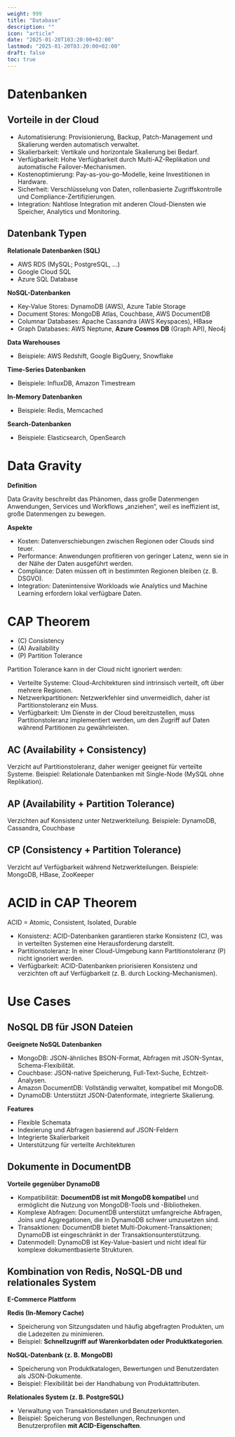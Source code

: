 ```yaml
---
weight: 999
title: "Database"
description: ""
icon: "article"
date: "2025-01-20T103:20:00+02:00"
lastmod: "2025-01-20T03:20:00+02:00"
draft: false
toc: true
---
```


# Datenbanken

## Vorteile in der Cloud

- Automatisierung: Provisionierung, Backup, Patch-Management und Skalierung werden automatisch verwaltet.
- Skalierbarkeit: Vertikale und horizontale Skalierung bei Bedarf.
- Verfügbarkeit: Hohe Verfügbarkeit durch Multi-AZ-Replikation und automatische Failover-Mechanismen.
- Kostenoptimierung: Pay-as-you-go-Modelle, keine Investitionen in Hardware.
- Sicherheit: Verschlüsselung von Daten, rollenbasierte Zugriffskontrolle und Compliance-Zertifizierungen.
- Integration: Nahtlose Integration mit anderen Cloud-Diensten wie Speicher, Analytics und Monitoring.


## Datenbank Typen

**Relationale Datenbanken (SQL)**

- AWS RDS (MySQL; PostgreSQL, ...)
- Google Cloud SQL
- Azure SQL Database

**NoSQL-Datenbanken**

- Key-Value Stores: DynamoDB (AWS), Azure Table Storage
- Document Stores: MongoDB Atlas, Couchbase, AWS DocumentDB
- Columnar Databases: Apache Cassandra (AWS Keyspaces), HBase
- Graph Databases: AWS Neptune, **Azure Cosmos DB** (Graph API), Neo4j

**Data Warehouses**

- Beispiele: AWS Redshift, Google BigQuery, Snowflake

**Time-Series Datenbanken**

- Beispiele: InfluxDB, Amazon Timestream

**In-Memory Datenbanken**

- Beispiele: Redis, Memcached

**Search-Datenbanken**

- Beispiele: Elasticsearch, OpenSearch

# Data Gravity

**Definition**

Data Gravity beschreibt das Phänomen, dass große Datenmengen Anwendungen, 
Services und Workflows „anziehen“, weil es ineffizient ist, große Datenmengen zu bewegen.

**Aspekte**

- Kosten: Datenverschiebungen zwischen Regionen oder Clouds sind teuer.
- Performance: Anwendungen profitieren von geringer Latenz, wenn sie in der Nähe der Daten ausgeführt werden.
- Compliance: Daten müssen oft in bestimmten Regionen bleiben (z. B. DSGVO).
- Integration: Datenintensive Workloads wie Analytics und Machine Learning erfordern lokal verfügbare Daten.

# CAP Theorem

- (C) Consistency
- (A) Availability
- (P) Partition Tolerance

Partition Tolerance kann in der Cloud nicht ignoriert werden:

- Verteilte Systeme: Cloud-Architekturen sind intrinsisch verteilt, oft über mehrere Regionen.
- Netzwerkpartitionen: Netzwerkfehler sind unvermeidlich, daher ist Partitionstoleranz ein Muss.
- Verfügbarkeit: Um Dienste in der Cloud bereitzustellen, muss Partitionstoleranz implementiert werden, um den Zugriff auf Daten während Partitionen zu gewährleisten.

## AC (Availability + Consistency)

Verzicht auf Partitionstoleranz, daher weniger geeignet für verteilte Systeme. 
Beispiel: Relationale Datenbanken mit Single-Node (MySQL ohne Replikation).

## AP (Availability + Partition Tolerance)

Verzichten auf Konsistenz unter Netzwerkteilung.
Beispiele: DynamoDB, Cassandra, Couchbase


## CP (Consistency + Partition Tolerance)

Verzicht auf Verfügbarkeit während Netzwerkteilungen.
Beispiele: MongoDB, HBase, ZooKeeper

# ACID in CAP Theorem

ACID = Atomic, Consistent, Isolated, Durable

- Konsistenz: ACID-Datenbanken garantieren starke Konsistenz (C), was in verteilten Systemen eine Herausforderung darstellt.
- Partitionstoleranz: In einer Cloud-Umgebung kann Partitionstoleranz (P) nicht ignoriert werden.
- Verfügbarkeit: ACID-Datenbanken priorisieren Konsistenz und verzichten oft auf Verfügbarkeit (z. B. durch Locking-Mechanismen).


# Use Cases

## NoSQL DB für JSON Dateien

**Geeignete NoSQL Datenbanken**

- MongoDB: JSON-ähnliches BSON-Format, Abfragen mit JSON-Syntax, Schema-Flexibilität.
- Couchbase: JSON-native Speicherung, Full-Text-Suche, Echtzeit-Analysen.
- Amazon DocumentDB: Vollständig verwaltet, kompatibel mit MongoDB.
- DynamoDB: Unterstützt JSON-Datenformate, integrierte Skalierung.

**Features**

- Flexible Schemata
- Indexierung und Abfragen basierend auf JSON-Feldern
- Integrierte Skalierbarkeit
- Unterstützung für verteilte Architekturen

## Dokumente in DocumentDB

**Vorteile gegenüber DynamoDB**

- Kompatibilität: **DocumentDB ist mit MongoDB kompatibel** und ermöglicht die Nutzung von MongoDB-Tools und -Bibliotheken.
- Komplexe Abfragen: DocumentDB unterstützt umfangreiche Abfragen, Joins und Aggregationen, die in DynamoDB schwer umzusetzen sind.
- Transaktionen: DocumentDB bietet Multi-Dokument-Transaktionen; DynamoDB ist eingeschränkt in der Transaktionsunterstützung.
- Datenmodell: DynamoDB ist Key-Value-basiert und nicht ideal für komplexe dokumentbasierte Strukturen.

## Kombination von Redis, NoSQL-DB und relationales System

**E-Commerce Plattform**

**Redis (In-Memory Cache)**
- Speicherung von Sitzungsdaten und häufig abgefragten Produkten, um die Ladezeiten zu minimieren.
- Beispiel: **Schnellzugriff auf Warenkorbdaten oder Produktkategorien**.

**NoSQL-Datenbank (z. B. MongoDB)**
- Speicherung von Produktkatalogen, Bewertungen und Benutzerdaten als JSON-Dokumente.
- Beispiel: Flexibilität bei der Handhabung von Produktattributen.

**Relationales System (z. B. PostgreSQL)**
- Verwaltung von Transaktionsdaten und Benutzerkonten.
- Beispiel: Speicherung von Bestellungen, Rechnungen und Benutzerprofilen **mit ACID-Eigenschaften**.




